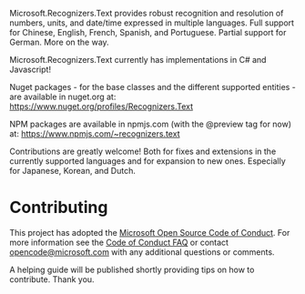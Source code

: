 Microsoft.Recognizers.Text provides robust recognition and resolution of numbers, units, and date/time expressed in multiple languages. Full support for Chinese, English, French, Spanish, and Portuguese. Partial support for German. More on the way.

Microsoft.Recognizers.Text currently has implementations in C# and Javascript!

Nuget packages - for the base classes and the different supported entities - are available in nuget.org at: https://www.nuget.org/profiles/Recognizers.Text

NPM packages are available in npmjs.com (with the @preview tag for now) at: 
https://www.npmjs.com/~recognizers.text

Contributions are greatly welcome! Both for fixes and extensions in the currently supported languages and for expansion to new ones.
Especially for Japanese, Korean, and Dutch.

# Contributing

This project has adopted the [Microsoft Open Source Code of Conduct](https://opensource.microsoft.com/codeofconduct/). For more information see the [Code of Conduct FAQ](https://opensource.microsoft.com/codeofconduct/faq/) or contact [opencode@microsoft.com](mailto:opencode@microsoft.com) with any additional questions or comments.

A helping guide will be published shortly providing tips on how to contribute. Thank you.
